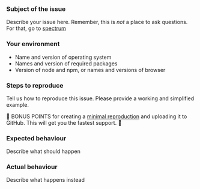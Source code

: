 ### Subject of the issue

Describe your issue here.  Remember, this is _not_ a place to ask questions.  For that, go to [spectrum](https://spectrum.chat/mdx)

### Your environment

*   Name and version of operating system
*   Names and version of required packages
*   Version of node and npm, or names and versions of browser

### Steps to reproduce

Tell us how to reproduce this issue.  Please provide a working and simplified example.

🎉 BONUS POINTS for creating a [minimal reproduction](https://stackoverflow.com/help/mcve) and uploading it to GitHub.  This will get you the fastest support.  🎉

### Expected behaviour

Describe what should happen

### Actual behaviour

Describe what happens instead
